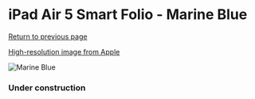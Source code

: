 # iPad Air 5 Smart Folio - Marine Blue

[Return to previous page](/ipad_pro2)

[High-resolution image from Apple](https://store.storeimages.cdn-apple.com/8756/as-images.apple.com/is/MNA73?wid=4500&hei=4500&fmt=png)

<div style="width: 384px"><img src="/everypreview/MNA73.png" alt="Marine Blue"></div>

### Under construction
